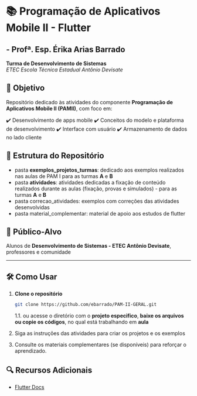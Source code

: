 # 📚 Programação de Aplicativos Mobile II - Flutter

## - Profª. Esp. Érika Arias Barrado

**Turma de Desenvolvimento de Sistemas**  
*ETEC Escola Técnica Estadual Antônio Devisate*  

## 📌 Objetivo  

Repositório dedicado às atividades do componente **Programação de Aplicativos Mobile II (PAMII)**, com foco em:  

✔️ Desenvolvimento de apps mobile
✔️ Conceitos do modelo e plataforma de desenvolvimento
✔️ Interface com usuário
✔️ Armazenamento de dados no lado cliente

## 📂 Estrutura do Repositório

- pasta **exemplos_projetos_turmas**: dedicado aos exemplos realizados nas aulas de PAM I para as turmas **A** e **B**
- pasta **atividades**: atividades dedicadas a fixação de conteúdo realizados durante as aulas (fixação, provas e simulados) - para as turmas **A** e **B**
- pasta correcao_atividades: exemplos com correções das atividades desenvolvidas
- pasta material_complementar: material de apoio aos estudos de flutter

## 🎯 Público-Alvo  

Alunos de **Desenvolvimento de Sistemas - ETEC Antônio Devisate**, professores e comunidade

---

## 🛠️ Como Usar  

1. **Clone o repositório**  

   ```bash
   git clone https://github.com/ebarrado/PAM-II-GERAL.git
   ````

    1.1. ou acesse o diretório com o **projeto especifico**, **baixe os arquivos ou copie os códigos**, no qual está trabalhando em **aula**

2. Siga as instruções das atividades para criar os projetos e os exemplos

3. Consulte os materiais complementares (se disponíveis) para reforçar o aprendizado.

## 🔍 Recursos Adicionais

- [Flutter Docs](https://docs.flutter.dev/ui/widgets)
